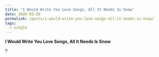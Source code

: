 ```yaml
---
title: 'I Would Write You Love Songs, All It Needs Is Snow'
date: 2026-03-20
permalink: /posts/i-would-write-you-love-songs-all-it-needs-is-snow/
tags:
  - single
---
```


**I Would Write You Love Songs, All It Needs Is Snow**

?